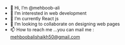 - 👋 Hi, I’m @mehboob-ali
- 👀 I’m interested in web development
- 🌱 I’m currently React js
- 💞️ I’m looking to collaborate on designing web pages
- 📫 How to reach me ...you can mail me : mehboobalishaikh50@gmail.com

<!---
mehboob-ali/mehboob-ali is a ✨ special ✨ repository because its `README.md` (this file) appears on your GitHub profile.
You can click the Preview link to take a look at your changes.
--->

